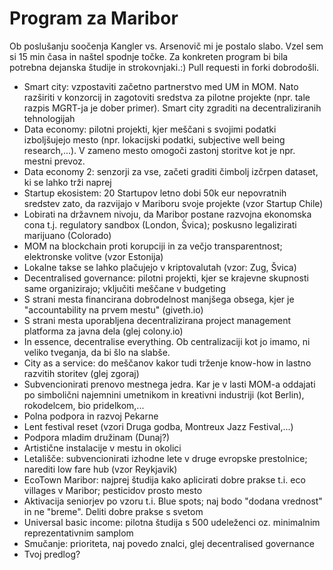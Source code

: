 # Program za Maribor

Ob poslušanju soočenja Kangler vs. Arsenovič mi je postalo slabo. Vzel sem si 15 min časa in naštel spodnje točke. Za konkreten program bi bila potrebna dejanska študije in strokovnjaki.:) Pull requesti in forki dobrodošli. 

* Smart city: vzpostaviti začetno partnerstvo med UM in MOM. Nato razširiti v konzorcij in zagotoviti sredstva za pilotne projekte (npr. tale razpis MGRT-ja je dober primer). Smart city zgraditi na decentraliziranih tehnologijah
* Data economy: pilotni projekti, kjer meščani s svojimi podatki izboljšujejo mesto (npr. lokacijski podatki, subjective well being research,...). V zameno mesto omogoči zastonj storitve kot je npr. mestni prevoz.
* Data economy 2: senzorji za vse, začeti graditi čimbolj izčrpen dataset, ki se lahko trži naprej
* Startup ekosistem: 20 Startupov letno dobi 50k eur nepovratnih sredstev zato, da razvijajo v Mariboru svoje projekte (vzor Startup Chile)
* Lobirati na državnem nivoju, da Maribor postane razvojna ekonomska cona t.j. regulatory sandbox (London, Švica); poskusno legalizirati marijuano (Colorado)
* MOM na blockchain proti korupciji in za večjo transparentnost; elektronske volitve (vzor Estonija)
* Lokalne takse se lahko plačujejo v kriptovalutah (vzor: Zug, Švica)
* Decentralised governance: pilotni projekti, kjer se krajevne skupnosti same organizirajo; vključiti meščane v budgeting
* S strani mesta financirana dobrodelnost manjšega obsega, kjer je "accountability na prvem mestu" (giveth.io)
* S strani mesta uporabljena decentralizirana project management platforma za javna dela (glej colony.io)
* In essence, decentralise everything. Ob centralizaciji kot jo imamo, ni veliko tveganja, da bi šlo na slabše.
* City as a service: do meščanov kakor tudi trženje know-how in lastno razvitih storitev (glej zgoraj)
* Subvencionirati prenovo mestnega jedra. Kar je v lasti MOM-a oddajati po simbolični najemnini umetnikom in kreativni industriji (kot Berlin), rokodelcem, bio pridelkom,...
* Polna podpora in razvoj Pekarne
* Lent festival reset (vzori Druga godba, Montreux Jazz Festival,...)
* Podpora mladim družinam (Dunaj?)
* Artistične instalacije v mestu in okolici
* Letališče: subvencionirati izhodne lete v druge evropske prestolnice; narediti low fare hub (vzor Reykjavik)
* EcoTown Maribor: najprej študija kako aplicirati dobre prakse t.i. eco villages v Maribor; pesticidov prosto mesto
* Aktivacija seniorjev po vzoru t.i. Blue spots; naj bodo "dodana vrednost" in ne "breme". Deliti dobre prakse s svetom
* Universal basic income: pilotna študija s 500 udeleženci oz. minimalnim reprezentativnim samplom
* Smučanje: prioriteta, naj povedo znalci, glej decentralised governance
* Tvoj predlog?
 
